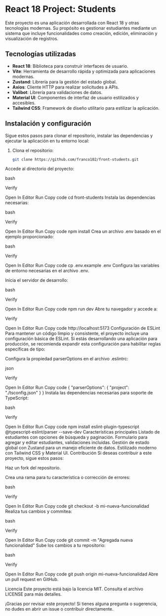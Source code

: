 # React 18 Project: Students

Este proyecto es una aplicación desarrollada con React 18 y otras tecnologías modernas. Su propósito es gestionar estudiantes mediante un sistema que incluye funcionalidades como creación, edición, eliminación y visualización de registros.

## Tecnologías utilizadas

- **React 18**: Biblioteca para construir interfaces de usuario.
- **Vite**: Herramienta de desarrollo rápida y optimizada para aplicaciones modernas.
- **Zustand**: Librería para la gestión del estado global.
- **Axios**: Cliente HTTP para realizar solicitudes a APIs.
- **Valibot**: Librería para validaciones de datos.
- **Material UI**: Componentes de interfaz de usuario estilizados y accesibles.
- **Tailwind CSS**: Framework de diseño utilitario para estilizar la aplicación.

## Instalación y configuración

Sigue estos pasos para clonar el repositorio, instalar las dependencias y ejecutar la aplicación en tu entorno local:

1. Clona el repositorio:
   ```bash
   git clone https://github.com/franco102/front-students.git
Accede al directorio del proyecto:

bash

Verify

Open In Editor
Run
Copy code
cd front-students
Instala las dependencias necesarias:

bash

Verify

Open In Editor
Run
Copy code
npm install
Crea un archivo .env basado en el ejemplo proporcionado:

bash

Verify

Open In Editor
Run
Copy code
cp .env.example .env
Configura las variables de entorno necesarias en el archivo .env.

Inicia el servidor de desarrollo:

bash

Verify

Open In Editor
Run
Copy code
npm run dev
Abre tu navegador y accede a:


Verify

Open In Editor
Run
Copy code
http://localhost:5173
Configuración de ESLint
Para mantener un código limpio y consistente, el proyecto incluye una configuración básica de ESLint. Si estás desarrollando una aplicación para producción, se recomienda expandir esta configuración para habilitar reglas específicas de tipo:

Configura la propiedad parserOptions en el archivo .eslintrc:

json

Verify

Open In Editor
Run
Copy code
{
  "parserOptions": {
    "project": "./tsconfig.json"
  }
}
Instala las dependencias necesarias para soporte de TypeScript:

bash

Verify

Open In Editor
Run
Copy code
npm install eslint-plugin-typescript @typescript-eslint/parser --save-dev
Características principales
Listado de estudiantes con opciones de búsqueda y paginación.
Formulario para agregar y editar estudiantes, validaciones incluidas.
Gestión de estado global con Zustand para un manejo eficiente de datos.
Estilizado moderno con Tailwind CSS y Material UI.
Contribución
Si deseas contribuir a este proyecto, sigue estos pasos:

Haz un fork del repositorio.

Crea una rama para tu característica o corrección de errores:

bash

Verify

Open In Editor
Run
Copy code
git checkout -b mi-nueva-funcionalidad
Realiza tus cambios y commitea:

bash

Verify

Open In Editor
Run
Copy code
git commit -m "Agregada nueva funcionalidad"
Sube los cambios a tu repositorio:

bash

Verify

Open In Editor
Run
Copy code
git push origin mi-nueva-funcionalidad
Abre un pull request en GitHub.

Licencia
Este proyecto está bajo la licencia MIT. Consulta el archivo LICENSE para más detalles.

¡Gracias por revisar este proyecto! Si tienes alguna pregunta o sugerencia, no dudes en abrir un issue o contribuir directamente.